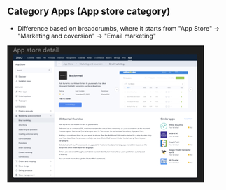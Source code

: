 ## Category Apps (App store category)
- Difference based on breadcrumbs, where it starts from "App Store" -> "Marketing and coversion" -> "Email marketing"
  
![Figma design miniature](assets/design.jpg)
